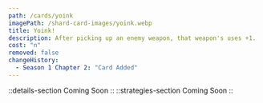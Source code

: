 ```yaml
---
path: /cards/yoink
imagePath: /shard-card-images/yoink.webp
title: Yoink!
description: After picking up an enemy weapon, that weapon's uses +1.
cost: "n"
removed: false
changeHistory:
  - Season 1 Chapter 2: "Card Added"
---
```

::details-section
Coming Soon
::
::strategies-section
Coming Soon
::